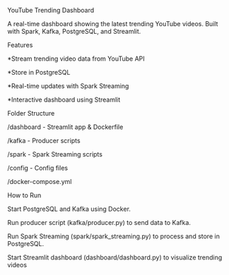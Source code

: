 




YouTube Trending Dashboard

A real-time dashboard showing the latest trending YouTube videos. Built with Spark, Kafka, PostgreSQL, and Streamlit.

Features

*Stream trending video data from YouTube API

*Store in PostgreSQL

*Real-time updates with Spark Streaming

*Interactive dashboard using Streamlit



Folder Structure

/dashboard       - Streamlit app & Dockerfile

/kafka           - Producer scripts

/spark           - Spark Streaming scripts


/config          - Config files

/docker-compose.yml




How to Run

Start PostgreSQL and Kafka using Docker.

Run producer script (kafka/producer.py) to send data to Kafka.

Run Spark Streaming (spark/spark_streaming.py) to process and store in PostgreSQL.

Start Streamlit dashboard (dashboard/dashboard.py) to visualize trending videos
